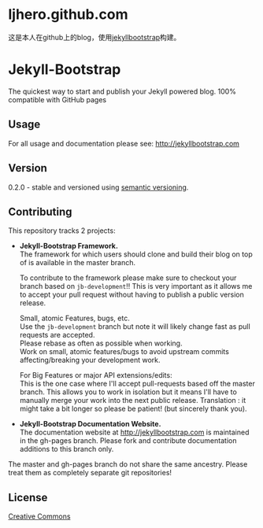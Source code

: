 ﻿# ljhero.github.com

这是本人在github上的blog，使用[jekyllbootstrap](http://jekyllbootstrap.com)构建。



# Jekyll-Bootstrap

The quickest way to start and publish your Jekyll powered blog. 100% compatible with GitHub pages

## Usage

For all usage and documentation please see: <http://jekyllbootstrap.com>

## Version

0.2.0 - stable and versioned using [semantic versioning](http://semver.org/).

## Contributing 

This repository tracks 2 projects:

- **Jekyll-Bootstrap Framework.**  
  The framework for which users should clone and build their blog on top of is available in the master branch.
  
  To contribute to the framework please make sure to checkout your branch based on `jb-development`!!
  This is very important as it allows me to accept your pull request without having to publish a public version release.
  
  Small, atomic Features, bugs, etc.   
  Use the `jb-development` branch but note it will likely change fast as pull requests are accepted.   
  Please rebase as often as possible when working.   
  Work on small, atomic features/bugs to avoid upstream commits affecting/breaking your development work.
  
  For Big Features or major API extensions/edits:   
  This is the one case where I'll accept pull-requests based off the master branch.
  This allows you to work in isolation but it means I'll have to manually merge your work into the next public release.
  Translation : it might take a bit longer so please be patient! (but sincerely thank you).
 
- **Jekyll-Bootstrap Documentation Website.**    
  The documentation website at <http://jekyllbootstrap.com> is maintained in the gh-pages branch.
  Please fork and contribute documentation additions to this branch only.

The master and gh-pages branch do not share the same ancestry. Please treat them as completely separate git repositories!


## License

[Creative Commons](http://creativecommons.org/licenses/by-nc-sa/3.0/)

